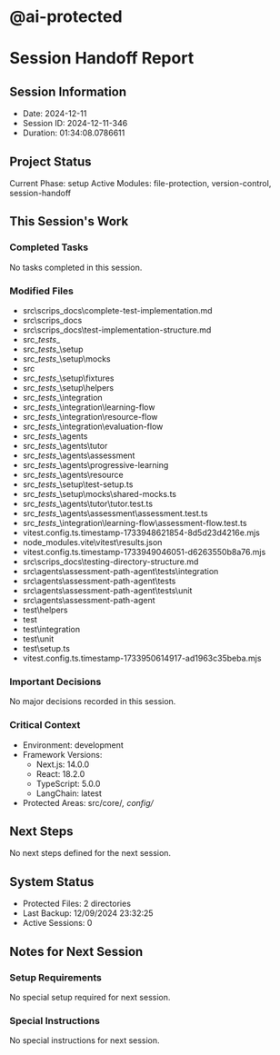 # @ai-protected
# Session Handoff Report

## Session Information
- Date: 2024-12-11
- Session ID: 2024-12-11-346
- Duration: 01:34:08.0786611

## Project Status
Current Phase: setup
Active Modules: file-protection, version-control, session-handoff

## This Session's Work
### Completed Tasks
No tasks completed in this session.

### Modified Files
- src\scrips_docs\complete-test-implementation.md
- src\scrips_docs
- src\scrips_docs\test-implementation-structure.md
- src\__tests__
- src\__tests__\setup
- src\__tests__\setup\mocks
- src
- src\__tests__\setup\fixtures
- src\__tests__\setup\helpers
- src\__tests__\integration
- src\__tests__\integration\learning-flow
- src\__tests__\integration\resource-flow
- src\__tests__\integration\evaluation-flow
- src\__tests__\agents
- src\__tests__\agents\tutor
- src\__tests__\agents\assessment
- src\__tests__\agents\progressive-learning
- src\__tests__\agents\resource
- src\__tests__\setup\test-setup.ts
- src\__tests__\setup\mocks\shared-mocks.ts
- src\__tests__\agents\tutor\tutor.test.ts
- src\__tests__\agents\assessment\assessment.test.ts
- src\__tests__\integration\learning-flow\assessment-flow.test.ts
- vitest.config.ts.timestamp-1733948621854-8d5d23d4216e.mjs
- node_modules\.vite\vitest\results.json
- vitest.config.ts.timestamp-1733949046051-d6263550b8a76.mjs
- src\scrips_docs\testing-directory-structure.md
- src\agents\assessment-path-agent\tests\integration
- src\agents\assessment-path-agent\tests
- src\agents\assessment-path-agent\tests\unit
- src\agents\assessment-path-agent
- test\helpers
- test
- test\integration
- test\unit
- test\setup.ts
- vitest.config.ts.timestamp-1733950614917-ad1963c35beba.mjs


### Important Decisions
No major decisions recorded in this session.

### Critical Context
- Environment: development
- Framework Versions:
  * Next.js: 14.0.0
  * React: 18.2.0
  * TypeScript: 5.0.0
  * LangChain: latest
- Protected Areas: src/core/*, config/*

## Next Steps
No next steps defined for the next session.

## System Status
- Protected Files: 2 directories
- Last Backup: 12/09/2024 23:32:25
- Active Sessions: 0

## Notes for Next Session
### Setup Requirements
No special setup required for next session.

### Special Instructions
No special instructions for next session.
